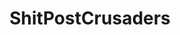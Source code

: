 ---
title: ShitPostCrusaders
crosslinks:
- anime
- StardustCrusaders
- OneyPlays
- facepalm
- livven
---